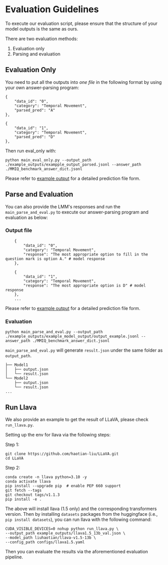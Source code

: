 # Evaluation Guidelines
To execute our evaluation script, please ensure that the structure of your model outputs is the same as ours.

There are two evaluation methods:
1. Evaluation only
2. Parsing and evaluation

## Evaluation Only
You need to put all the outputs into *one file* in the following format by using your own answer-parsing program:

```
{
    "data_id": "0",
    "category": "Temporal Movement",
    "parsed_pred": "A" 
},

{
    "data_id": "1",
    "category": "Temporal Movement",
    "parsed_pred": "D"
},

```


Then run eval_only with:
```
python main_eval_only.py --output_path ./example_outputs/exampple_output_parsed.jsonl --answer_path ./MMIQ_benchmark_answer_dict.jsonl
```

Please refer to [example output](https://github.com/AceCHQ/MMIQ/blob/main/mmiq/example_outputs/example_output_parsed.jsonl) for a detailed prediction file form.


## Parse and Evaluation
You can also provide the LMM's responses and run the `main_parse_and_eval.py` to execute our answer-parsing program and evaluation as below:

### Output file
```
    {
        "data_id": "0",
        "category": "Temporal Movement",
        "response": "The most appropriate option to fill in the question mark is option A." # model response
    },

    {
        "data_id": "1",
        "category": "Temporal Movement",
        "response": "The most appropriate option is D" # model response
    },
    ...
```

Please refer to [example output](https://github.com/AceCHQ/MMIQ/blob/main/mmiq/example_outputs/example_model_output/output_example.jsonl) for a detailed prediction file form.

### Evaluation
```
python main_parse_and_eval.py --output_path ./example_outputs/example_model_output/output_example.jsonl --answer_path ./MMIQ_benchmark_answer_dict.jsonl            
```

`main_parse_and_eval.py` will generate `result.json` under the same folder as `output_path`.

```
├── Model1
│   ├── output.json
│   └── result.json
└── Model2
    ├── output.json
    └── result.json
...
```

## Run Llava
We also provide an example to get the result of LLaVA, please check `run_llava.py`.

Setting up the env for llava via the following steps:

Step 1:
```
git clone https://github.com/haotian-liu/LLaVA.git
cd LLaVA
```
Step 2:
```
conda create -n llava python=3.10 -y
conda activate llava
pip install --upgrade pip  # enable PEP 660 support
git fetch --tags  
git checkout tags/v1.1.3  
pip install -e .
```

The above will install llava (1.5 only) and the corresponding transformers version.
Then by installing `datasets` packages from the huggingface (i.e., `pip install datasets`), you can run llava with the following command:

```
CUDA_VISIBLE_DEVICES=0 nohup python run_llava.py \
--output_path example_outputs/llava1.5_13b_val.json \
--model_path liuhaotian/llava-v1.5-13b \
--config_path configs/llava1.5.yaml
```

Then you can evaluate the results via the aforementioned evaluation pipeline.
